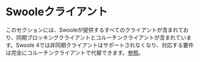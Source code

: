 # Swooleクライアント

このセクションには、Swooleが提供するすべてのクライアントが含まれており、同期ブロッキングクライアントとコルーチンクライアントが含まれています。Swoole 4では非同期クライアントはサポートされなくなり、対応する要件は完全にコルーチンクライアントで代替できます。[参照](/learn?id=同期io非同期io)。

